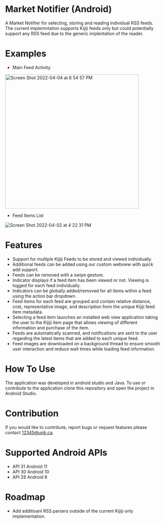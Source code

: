 # Market Notifier (Android)
A Market Notifier for selecting, storing and reading individual RSS feeds. The current implemntation supports Kijiji feeds only but could potentially support any RSS feed due to the generic implentation of the reader. 

# Examples 
- Main Feed Activity 


<img width="431" alt="Screen Shot 2022-04-04 at 6 54 57 PM" src="https://user-images.githubusercontent.com/93284303/161638978-926bd553-9a8f-4e55-a3cd-b36179327eed.png">




- Feed Items List 


![Screen Shot 2022-04-02 at 4 22 31 PM](https://user-images.githubusercontent.com/93284303/161398184-387f4913-4761-4038-bc26-2a29b08f2c2f.png)


# Features 
- Support for multiple Kijiji Feeds to be stored and viewed individually.
- Additional feeds can be added using our custom webview with quick add support.  
- Feeds can be removed with a swipe gesture.  
- Indicator displays if a feed item has been viewed or not. Viewing is logged for each feed individually.  
- Indicators can be globally added/removed for all items within a feed using the action bar dropdown.  
- Feed items for each feed are grouped and contain relative distance, cost, representative image, and description from the unique Kijiji feed item metadata.  
- Selecting a feed item launches an installed web view application taking the user to the Kijiji item page that allows viewing of different information and purchase of the item.
- Feeds are automatically scanned, and notifications are sent to the user regarding the latest items that are added to each unique feed.  
- Feed images are downloaded on a background thread to ensure smooth user interaction and reduce wait times while loading feed information.  

# How To Use
The application was developed in android studio and Java. To use or contribute to the application clone this repository and open the project in Android Studio. 

# Contribution 
If you would like to contribute, report bugs or request features please contact 12345@unb.ca. 

# Supported Android APIs
- API 31 Android 11  
- API 30 Android 10  
- API 28 Android 8 

# Roadmap 
- Add additioanl RSS parsers outside of the current Kijiji only implementation.  
